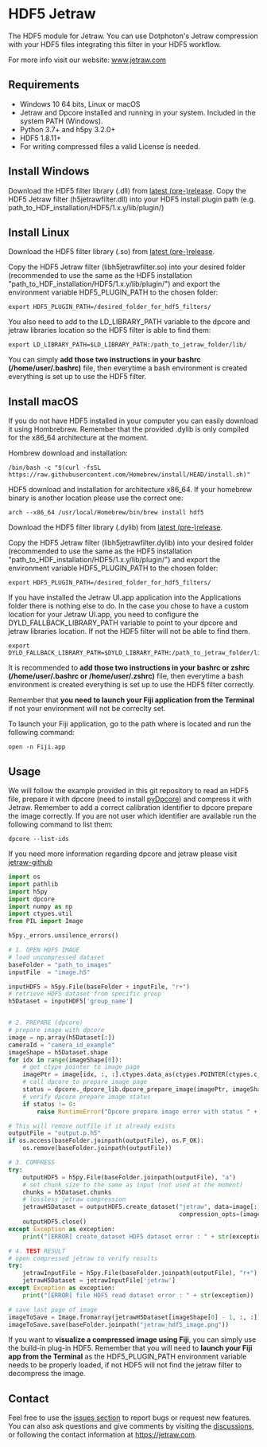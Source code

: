 # HDF5 Jetraw

The HDF5 module for Jetraw. You can use Dotphoton's Jetraw compression with your HDF5 files integrating this 
filter in your HDF5 workflow. 

For more info visit our website:
www.jetraw.com 

## Requirements

- Windows 10 64 bits, Linux or macOS
- Jetraw and Dpcore installed and running in your system. Included in the system PATH (Windows).
- Python 3.7+ and h5py 3.2.0+
- HDF5 1.8.11+
- For writing compressed files a valid License is needed.

## Install Windows

Download the HDF5 filter library (.dll) from [latest (pre-)release](https://github.com/Jetraw/hdf5/releases/download/21.08.18.6/h5jetrawfilter.dll).
Copy the HDF5 Jetraw filter (h5jetrawfilter.dll) into your HDF5 install plugin path (e.g. path_to_HDF_installation/HDF5/1.x.y/lib/plugin/)

## Install Linux

Download the HDF5 filter library (.so) from [latest (pre-)release](https://github.com/Jetraw/hdf5/releases/download/21.08.18.6/libh5jetrawfilter.so).

Copy the HDF5 Jetraw filter (libh5jetrawfilter.so) into your desired folder (recommended to use the same as the HDF5 installation "path_to_HDF_installation/HDF5/1.x.y/lib/plugin/") and export the environment variable HDF5_PLUGIN_PATH to the chosen folder:

```
export HDF5_PLUGIN_PATH=/desired_folder_for_hdf5_filters/
```

You also need to add to the LD_LIBRARY_PATH variable to the dpcore and jetraw libraries location so the HDF5 filter is able to find them:

```
export LD_LIBRARY_PATH=$LD_LIBRARY_PATH:/path_to_jetraw_folder/lib/
```

You can simply **add those two instructions in your bashrc (/home/user/.bashrc)** file, then everytime a bash environment is created everything is set up to use the HDF5 filter. 

## Install macOS
If you do not have HDF5 installed in your computer you can easily download it using Hombrebrew. Remember that the provided .dylib is only compiled for the x86_64 architecture at the moment. 

Hombrew download and installation:
```
/bin/bash -c "$(curl -fsSL https://raw.githubusercontent.com/Homebrew/install/HEAD/install.sh)"
```

HDF5 download and installation for architecture x86_64. If your homebrew binary is another location please use the correct one:
```
arch --x86_64 /usr/local/Homebrew/bin/brew install hdf5
```

Download the HDF5 filter library (.dylib) from [latest (pre-)release](https://github.com/Jetraw/hdf5/releases/download/21.08.18.6/libh5jetrawfilter.dylib).

Copy the HDF5 Jetraw filter (libh5jetrawfilter.dylib) into your desired folder (recommended to use the same as the HDF5 installation "path_to_HDF_installation/HDF5/1.x.y/lib/plugin/") and export the environment variable HDF5_PLUGIN_PATH to the chosen folder:

```
export HDF5_PLUGIN_PATH=/desired_folder_for_hdf5_filters/
```

If you have installed the Jetraw UI.app application into the Applications folder there is nothing else to do. In the case you chose to have a custom location for your Jetraw UI.app, you need to configure the DYLD_FALLBACK_LIBRARY_PATH variable to point to your dpcore and jetraw libraries location. If not the HDF5 filter will not be able to find them.

```
export DYLD_FALLBACK_LIBRARY_PATH=$DYLD_LIBRARY_PATH:/path_to_jetraw_folder/lib/
```

It is recommended to **add those two instructions in your bashrc or zshrc (/home/user/.bashrc or /home/user/.zshrc)** file, then everytime a bash environment is created everything is set up to use the HDF5 filter correctly. 

Remember that **you need to launch your Fiji application from the Terminal** if not your environment will not be correclty set. 

To launch your Fiji application, go to the path where is located and run the following command:
```
open -n Fiji.app
```

## Usage

We will follow the example provided in this git repository to read an HDF5 file, prepare it with dpcore (need to install [pyDpcore](https://github.com/Jetraw/pyDpcore)) and compress it with Jetraw. Remember to add a correct calibration identifier to dpcore prepare the image correctly. If you are not user which identifier are available run the following command to list them:

```
dpcore --list-ids
```

If you need more information regarding dpcore and jetraw please visit [jetraw-github](https://github.com/Jetraw/jetraw)

```python
import os
import pathlib
import h5py
import dpcore
import numpy as np
import ctypes.util
from PIL import Image

h5py._errors.unsilence_errors()

# 1. OPEN HDF5 IMAGE
# load uncompressed dataset
baseFolder = "path_to_images"
inputFile  = "image.h5"

inputHDF5 = h5py.File(baseFolder + inputFile, "r+")
# retrieve HDF5 dataset from specific group
h5Dataset = inputHDF5['group_name']


# 2. PREPARE (dpcore)
# prepare image with dpcore
image = np.array(h5Dataset[:])
cameraId = "camera_id_example"
imageShape = h5Dataset.shape
for idx in range(imageShape[0]):
    # get ctype pointer to image page
    imagePtr = image[idx, :, :].ctypes.data_as(ctypes.POINTER(ctypes.c_ushort))
    # call dpcore to prepare image page
    status = dpcore._dpcore_lib.dpcore_prepare_image(imagePtr, imageShape[1]*imageShape[2], cameraId.encode('utf-8') , 1.0)
    # verify dpcore prepare image status
    if status != 0:
        raise RuntimeError("Dpcore prepare image error with status " + status)

# This will remove outfile if it already exists
outputFile = "output.p.h5"
if os.access(baseFolder.joinpath(outputFile), os.F_OK):
    os.remove(baseFolder.joinpath(outputFile))

# 3. COMPRESS
try:
    outputHDF5 = h5py.File(baseFolder.joinpath(outputFile), "a")
    # set chunk size to the same as input (not used at the moment)
    chunks = h5Dataset.chunks
    # lossless jetraw compression
    jetrawH5Dataset = outputHDF5.create_dataset("jetraw", data=image[:], chunks=imageShape, compression=32100,
                                                compression_opts=(imageShape[0], imageShape[1], imageShape[2]))
    outputHDF5.close()
except Exception as exception:
    print("[ERROR] create_dataset HDF5 dataset error : " + str(exception))

# 4. TEST RESULT
# open compressed jetraw to verify results
try:
    jetrawInputFile = h5py.File(baseFolder.joinpath(outputFile), "r+")
    jetrawH5Dataset = jetrawInputFile['jetraw']
except Exception as exception:
    print("[ERROR] file HDF5 read dataset error : " + str(exception))

# save last page of image
imageToSave = Image.fromarray(jetrawH5Dataset[imageShape[0] - 1, :, :])
imageToSave.save(baseFolder.joinpath("jetraw_hdf5_image.png"))

```

If you want to **visualize a compressed image using Fiji**, you can simply use the build-in plug-in HDF5. Remember that you will need to **launch your Fiji** 
**app from the Terminal** as the HDF5_PLUGIN_PATH environment variable needs to be properly loaded, if not HDF5 will not find the jetraw filter to decompress 
the image. 

## Contact
Feel free to use the [issues section](https://github.com/Jetraw/hdf5/issues) to report bugs or request new features. You can also ask questions and give comments by visiting the [discussions](https://github.com/Jetraw/hdf5/discussions), or following the contact information at https://jetraw.com.
